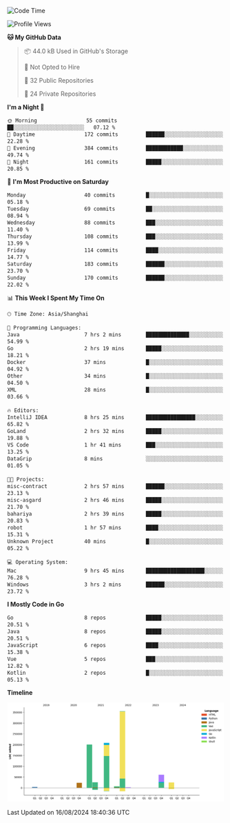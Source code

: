 <!--START_SECTION:waka-->
![Code Time](http://img.shields.io/badge/Code%20Time-2%2C596%20hrs%2029%20mins-blue)

![Profile Views](http://img.shields.io/badge/Profile%20Views-0-blue)

**🐱 My GitHub Data** 

> 📦 44.0 kB Used in GitHub's Storage 
 > 
> 🚫 Not Opted to Hire
 > 
> 📜 32 Public Repositories 
 > 
> 🔑 24 Private Repositories 
 > 
**I'm a Night 🦉** 

```text
🌞 Morning                55 commits          ██░░░░░░░░░░░░░░░░░░░░░░░   07.12 % 
🌆 Daytime                172 commits         ██████░░░░░░░░░░░░░░░░░░░   22.28 % 
🌃 Evening                384 commits         ████████████░░░░░░░░░░░░░   49.74 % 
🌙 Night                  161 commits         █████░░░░░░░░░░░░░░░░░░░░   20.85 % 
```
📅 **I'm Most Productive on Saturday** 

```text
Monday                   40 commits          █░░░░░░░░░░░░░░░░░░░░░░░░   05.18 % 
Tuesday                  69 commits          ██░░░░░░░░░░░░░░░░░░░░░░░   08.94 % 
Wednesday                88 commits          ███░░░░░░░░░░░░░░░░░░░░░░   11.40 % 
Thursday                 108 commits         ███░░░░░░░░░░░░░░░░░░░░░░   13.99 % 
Friday                   114 commits         ████░░░░░░░░░░░░░░░░░░░░░   14.77 % 
Saturday                 183 commits         ██████░░░░░░░░░░░░░░░░░░░   23.70 % 
Sunday                   170 commits         ██████░░░░░░░░░░░░░░░░░░░   22.02 % 
```


📊 **This Week I Spent My Time On** 

```text
🕑︎ Time Zone: Asia/Shanghai

💬 Programming Languages: 
Java                     7 hrs 2 mins        ██████████████░░░░░░░░░░░   54.99 % 
Go                       2 hrs 19 mins       █████░░░░░░░░░░░░░░░░░░░░   18.21 % 
Docker                   37 mins             █░░░░░░░░░░░░░░░░░░░░░░░░   04.92 % 
Other                    34 mins             █░░░░░░░░░░░░░░░░░░░░░░░░   04.50 % 
XML                      28 mins             █░░░░░░░░░░░░░░░░░░░░░░░░   03.66 % 

🔥 Editors: 
IntelliJ IDEA            8 hrs 25 mins       ████████████████░░░░░░░░░   65.82 % 
GoLand                   2 hrs 32 mins       █████░░░░░░░░░░░░░░░░░░░░   19.88 % 
VS Code                  1 hr 41 mins        ███░░░░░░░░░░░░░░░░░░░░░░   13.25 % 
DataGrip                 8 mins              ░░░░░░░░░░░░░░░░░░░░░░░░░   01.05 % 

🐱‍💻 Projects: 
misc-contract            2 hrs 57 mins       ██████░░░░░░░░░░░░░░░░░░░   23.13 % 
misc-asgard              2 hrs 46 mins       █████░░░░░░░░░░░░░░░░░░░░   21.70 % 
bahariya                 2 hrs 39 mins       █████░░░░░░░░░░░░░░░░░░░░   20.83 % 
robot                    1 hr 57 mins        ████░░░░░░░░░░░░░░░░░░░░░   15.31 % 
Unknown Project          40 mins             █░░░░░░░░░░░░░░░░░░░░░░░░   05.22 % 

💻 Operating System: 
Mac                      9 hrs 45 mins       ███████████████████░░░░░░   76.28 % 
Windows                  3 hrs 2 mins        ██████░░░░░░░░░░░░░░░░░░░   23.72 % 
```

**I Mostly Code in Go** 

```text
Go                       8 repos             █████░░░░░░░░░░░░░░░░░░░░   20.51 % 
Java                     8 repos             █████░░░░░░░░░░░░░░░░░░░░   20.51 % 
JavaScript               6 repos             ████░░░░░░░░░░░░░░░░░░░░░   15.38 % 
Vue                      5 repos             ███░░░░░░░░░░░░░░░░░░░░░░   12.82 % 
Kotlin                   2 repos             █░░░░░░░░░░░░░░░░░░░░░░░░   05.13 % 
```



**Timeline**

![Lines of Code chart](https://raw.githubusercontent.com/youtiaoguagua/youtiaoguagua/master/assets/bar_graph.png)


 Last Updated on 16/08/2024 18:40:36 UTC
<!--END_SECTION:waka-->